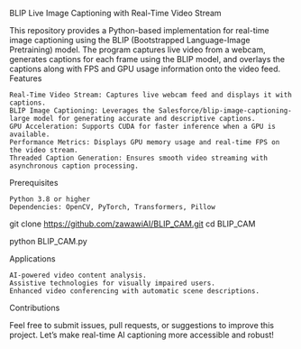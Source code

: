 BLIP Live Image Captioning with Real-Time Video Stream

This repository provides a Python-based implementation for real-time image captioning using the BLIP (Bootstrapped Language-Image Pretraining) model. The program captures live video from a webcam, generates captions for each frame using the BLIP model, and overlays the captions along with FPS and GPU usage information onto the video feed.
Features

    Real-Time Video Stream: Captures live webcam feed and displays it with captions.
    BLIP Image Captioning: Leverages the Salesforce/blip-image-captioning-large model for generating accurate and descriptive captions.
    GPU Acceleration: Supports CUDA for faster inference when a GPU is available.
    Performance Metrics: Displays GPU memory usage and real-time FPS on the video stream.
    Threaded Caption Generation: Ensures smooth video streaming with asynchronous caption processing.

Prerequisites

    Python 3.8 or higher
    Dependencies: OpenCV, PyTorch, Transformers, Pillow



git clone https://github.com/zawawiAI/BLIP_CAM.git
cd BLIP_CAM

python BLIP_CAM.py


Applications

    AI-powered video content analysis.
    Assistive technologies for visually impaired users.
    Enhanced video conferencing with automatic scene descriptions.

Contributions

Feel free to submit issues, pull requests, or suggestions to improve this project. Let’s make real-time AI captioning more accessible and robust!

    
